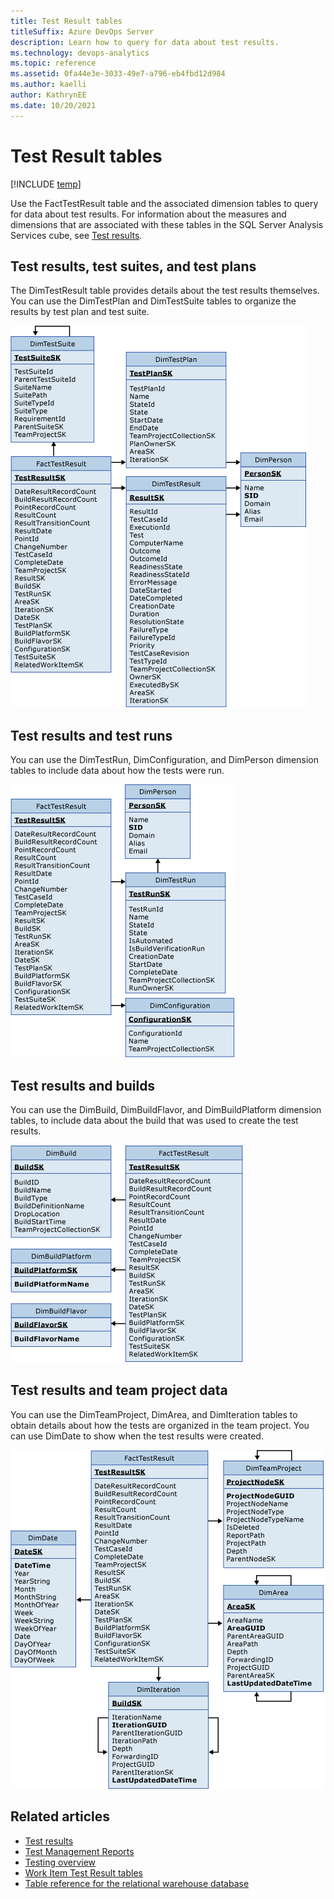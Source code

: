 ```yaml
---
title: Test Result tables
titleSuffix: Azure DevOps Server
description: Learn how to query for data about test results.
ms.technology: devops-analytics
ms.topic: reference
ms.assetid: 0fa44e3e-3033-49e7-a796-eb4fbd12d984
ms.author: kaelli
author: KathrynEE
ms.date: 10/20/2021
---
```


# Test Result tables

[!INCLUDE [temp](../includes/tfs-report-platform-version.md)]

Use the FactTestResult table and the associated dimension tables to query for data about test results. For information about the measures and dimensions that are associated with these tables in the SQL Server Analysis Services cube, see [Test results](perspective-test-analyze-report-test-results.md).  
 
  
## Test results, test suites, and test plans

The DimTestResult table provides details about the test results themselves. You can use the DimTestPlan and DimTestSuite tables to organize the results by test plan and test suite.  
  
![Fact Table for Test Results](media/teamproj_facttestresult.png "TeamProj_FactTestResult")  

## Test results and test runs  

You can use the DimTestRun, DimConfiguration, and DimPerson dimension tables to include data about how the tests were run.  
  
![Fact Table for Test Results with Runs](media/teamproj_result_other.png "TeamProj_Result_Other")  
  
## Test results and builds  

You can use the DimBuild, DimBuildFlavor, and DimBuildPlatform dimension tables, to include data about the build that was used to create the test results.  
  
![Fact Table for Test Results with Builds](media/teamproj_testresultbuild.png "TeamProj_TestResultBuild")  
  
  
## Test results and team project data  

You can use the DimTeamProject, DimArea, and DimIteration tables to obtain details about how the tests are organized in the team project. You can use DimDate to show when the test results were created.  

![Fact Table for Test Results with Other](media/teamproj_testresultother.png "TeamProj_TestResultOther")  

## Related articles 
- [Test results](perspective-test-analyze-report-test-results.md)   
- [Test Management Reports](/previous-versions/azure/devops/report/excel/test-management-reports)   
- [Testing overview](../../test/index.yml)   
- [Work Item Test Result tables](work-item-test-result-tables.md)   
- [Table reference for the relational warehouse database](table-reference-relational-warehouse-database.md)
